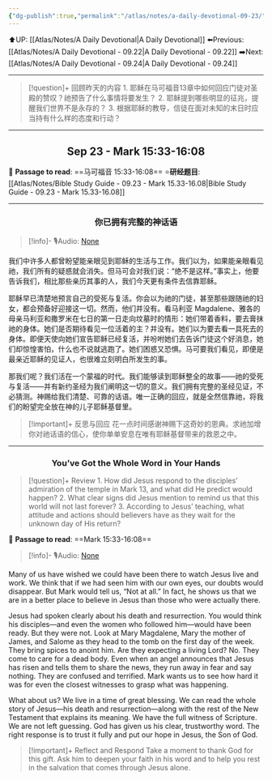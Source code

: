```yaml
---
{"dg-publish":true,"permalink":"/atlas/notes/a-daily-devotional-09-23/"}
---
```


 ⬆️UP: [[Atlas/Notes/A Daily Devotional\|A Daily Devotional]]
⬅️Previous: [[Atlas/Notes/A Daily Devotional - 09.22\|A Daily Devotional - 09.22]]
➡️Next: [[Atlas/Notes/A Daily Devotional - 09.24\|A Daily Devotional - 09.24]]

---

> [!question]+ 回顾昨天的内容
> 1.⁠ ⁠耶稣在马可福音13章中如何回应门徒对圣殿的赞叹？祂预告了什么事情将要发生？
2.⁠ ⁠耶稣提到哪些明显的征兆，提醒我们世界不是永存的？
3.⁠ ⁠根据耶稣的教导，信徒在面对未知的末日时应当持有什么样的态度和行动？



---
## <center>Sep  23 - Mark 15:33-16:08</center>

📖 **Passage to read**: ==马可福音 15:33-16:08==
⭐**研经题目**: [[Atlas/Notes/Bible Study Guide - 09.23 - Mark 15.33-16.08\|Bible Study Guide - 09.23 - Mark 15.33-16.08]]

---
### <center>你已拥有完整的神话语</center>

> [!info]- 🎙️Audio: [None]()

我们中许多人都曾盼望能亲眼见到耶稣的生活与工作。我们以为，如果能亲眼看见祂，我们所有的疑惑就会消失。但马可会对我们说：“绝不是这样。”事实上，他要告诉我们，相比那些亲历其事的人，我们今天更有条件去信靠耶稣。

耶稣早已清楚地预言自己的受死与复活。你会以为祂的门徒，甚至那些跟随祂的妇女，都会预备好迎接这一切。然而，他们并没有。看马利亚 Magdalene、雅各的母亲马利亚和撒罗米在七日的第一日走向坟墓时的情形：她们带着香料，要去膏抹祂的身体。她们是否期待看见一位活着的主？并没有。她们以为要去看一具死去的身体。即便天使向她们宣告耶稣已经复活，并吩咐她们去告诉门徒这个好消息，她们却惊惶害怕，什么也不说就逃跑了。她们困惑又恐惧。马可要我们看见，即便是最亲近耶稣的见证人，也很难立刻明白所发生的事。

那我们呢？我们活在一个蒙福的时代。我们能够读到耶稣整全的故事——祂的受死与复活——并有新约圣经为我们阐明这一切的意义。我们拥有完整的圣经见证，不必猜测。神赐给我们清楚、可靠的话语。唯一正确的回应，就是全然信靠祂，将我们的盼望完全放在神的儿子耶稣基督里。

> [!important]+ 反思与回应
花一点时间感谢神赐下这奇妙的恩典。求祂加增你对祂话语的信心，使你单单安息在唯有耶稣基督带来的救恩之中。



---
### <center>You’ve Got the Whole Word in Your Hands</center>

> [!question]+ Review
> 1.⁠ ⁠How did Jesus respond to the disciples’ admiration of the temple in Mark 13, and what did He predict would happen?
2.⁠ ⁠What clear signs did Jesus mention to remind us that this world will not last forever?
3.⁠ ⁠According to Jesus’ teaching, what attitude and actions should believers have as they wait for the unknown day of His return?

📖 **Passage to read**: ==Mark 15:33-16:08==

> [!info]- 🎙️Audio: [None]()  

Many of us have wished we could have been there to watch Jesus live and work. We think that if we had seen him with our own eyes, our doubts would disappear. But Mark would tell us, “Not at all.” In fact, he shows us that we are in a better place to believe in Jesus than those who were actually there.

Jesus had spoken clearly about his death and resurrection. You would think his disciples—and even the women who followed him—would have been ready. But they were not. Look at Mary Magdalene, Mary the mother of James, and Salome as they head to the tomb on the first day of the week. They bring spices to anoint him. Are they expecting a living Lord? No. They come to care for a dead body. Even when an angel announces that Jesus has risen and tells them to share the news, they run away in fear and say nothing. They are confused and terrified. Mark wants us to see how hard it was for even the closest witnesses to grasp what was happening.

What about us? We live in a time of great blessing. We can read the whole story of Jesus—his death and resurrection—along with the rest of the New Testament that explains its meaning. We have the full witness of Scripture. We are not left guessing. God has given us his clear, trustworthy word. The right response is to trust it fully and put our hope in Jesus, the Son of God.

> [!important]+ Reflect and Respond
Take a moment to thank God for this gift. Ask him to deepen your faith in his word and to help you rest in the salvation that comes through Jesus alone.
